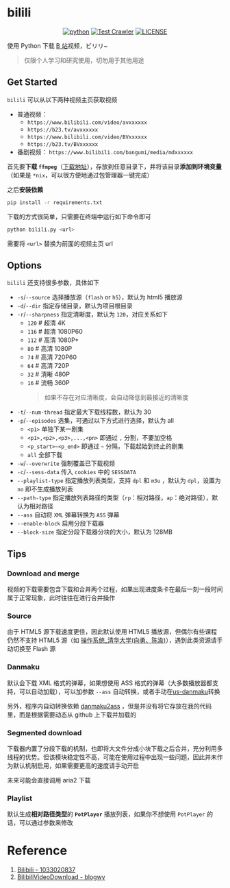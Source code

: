 # bilili

<p align="center">
   <a href="https://python.org/" target="_blank"><img alt="python" src="https://img.shields.io/badge/Python-3.6.7-green?logo=python"></a>
   <a href="https://github.com/SigureMo/bilili/actions?query=workflow%3A%22Test+Crawler%22" target="_blank"><img alt="Test Crawler" src="https://github.com/SigureMo/bilili/workflows/Test%20Crawler/badge.svg"></a>
   <a href="LICENSE"><img alt="LICENSE" src="https://img.shields.io/badge/License-MIT-orange"></a>
</p>

使用 Python 下载 [B 站](https://www.bilibili.com/)视频，ビリリ~

> 仅限个人学习和研究使用，切勿用于其他用途

## Get Started

`bilili` 可以从以下两种视频主页获取视频

-  普通视频：
   -  `https://www.bilibili.com/video/avxxxxxx`
   -  `https://b23.tv/avxxxxxx`
   - `https://www.bilibili.com/video/BVxxxxxx`
   - `https://b23.tv/BVxxxxxx`
-  番剧视频： `https://www.bilibili.com/bangumi/media/mdxxxxxx`

首先要**下载 `ffmpeg`**（[下载地址](https://ffmpeg.org/download.html)），存放到任意目录下，并将该目录**添加到环境变量**（如果是 `*nix`，可以很方便地通过包管理器一键完成）

之后**安装依赖**

```bash
pip install -r requirements.txt
```

下载的方式很简单，只需要在终端中运行如下命令即可

```bash
python bilili.py <url>
```

需要将 `<url>` 替换为前面的视频主页 url

## Options

`bilili` 还支持很多参数，具体如下

- `-s`/`--source` 选择播放源（`flash` or `h5`），默认为 html5 播放源
-  `-d`/`--dir` 指定存储目录，默认为项目根目录
-  `-r`/`--sharpness` 指定清晰度，默认为 `120`，对应关系如下
   -  `120` # 超清 4K
   -  `116` # 超清 1080P60
   -  `112` # 高清 1080P+
   -  `80` # 高清 1080P
   -  `74` # 高清 720P60
   -  `64` # 高清 720P
   -  `32` # 清晰 480P
   -  `16` # 流畅 360P
      > 如果不存在对应清晰度，会自动降低到最接近的清晰度
-  `-t`/`--num-thread` 指定最大下载线程数，默认为 30
-  `-p`/`--episodes` 选集，可通过以下方式进行选择，默认为 all
   -  `<p1>` 单独下某一剧集
   -  `<p1>,<p2>,<p3>,...,<pn>` 即通过 `,` 分割，不要加空格
   -  `<p_start>~<p_end>` 即通过 `~` 分隔，下载起始到终止的剧集
   -  `all` 全部下载
-  `-w`/`--overwrite` 强制覆盖已下载视频
-  `-c`/`--sess-data` 传入 `cookies` 中的 `SESSDATA`
-  `--playlist-type` 指定播放列表类型，支持 `dpl` 和 `m3u` ，默认为 `dpl`，设置为 `no` 即不生成播放列表
-  `--path-type` 指定播放列表路径的类型（`rp`：相对路径，`ap`：绝对路径），默认为相对路径
-  `--ass` 自动将 `XML` 弹幕转换为 `ASS` 弹幕
-  `--enable-block` 启用分段下载器
-  `--block-size` 指定分段下载器分块的大小，默认为 128MB

## Tips

### Download and merge

视频的下载需要包含下载和合并两个过程，如果出现进度条卡在最后一刻一段时间属于正常现象，此时往往在进行合并操作

### Source

由于 HTML5 源下载速度更佳，因此默认使用 HTML5 播放源，但偶尔有些课程仍然不支持 HTML5 源（如 [操作系统_清华大学(向勇、陈渝)](https://www.bilibili.com/video/BV1js411b7vg)），遇到此类资源请手动切换至 Flash 源

### Danmaku

默认会下载 XML 格式的弹幕，如果想使用 ASS 格式的弹幕（大多数播放器都支持，可以自动加载），可以加参数 `--ass` 自动转换，或者手动在[us-danmaku](https://tiansh.github.io/us-danmaku/bilibili/)转换

另外，程序内自动转换依赖 [danmaku2ass](https://github.com/m13253/danmaku2ass) ，但是并没有将它存放在我的代码里，而是根据需要动态从 github 上下载并加载的

### Segmented download

下载器内置了分段下载的机制，也即将大文件分成小块下载之后合并，充分利用多线程的优势。但该模块稳定性不高，可能在使用过程中出现一些问题，因此并未作为默认机制启用，如果需要更高的速度请手动开启

未来可能会直接调用 aria2 下载

### Playlist

默认生成**相对路径类型**的 **`PotPlayer`** 播放列表，如果你不想使用 `PotPlayer` 的话，可以通过参数来修改

# Reference

1. [Bilibili - 1033020837](https://github.com/1033020837/Bilibili)
2. [BilibiliVideoDownload - blogwy](https://github.com/blogwy/BilibiliVideoDownload)

